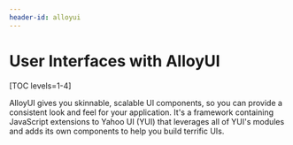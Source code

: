 ```yaml
---
header-id: alloyui
---
```


# User Interfaces with AlloyUI

[TOC levels=1-4]

AlloyUI gives you skinnable, scalable UI components, so you can provide a
consistent look and feel for your application. It's a framework containing 
JavaScript extensions to Yahoo UI (YUI) that leverages all of YUI's modules and
adds its own components to help you build terrific UIs. 

